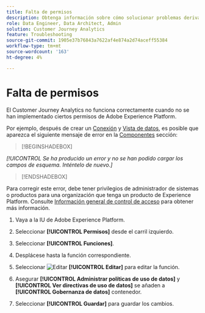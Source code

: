 ```yaml
---
title: Falta de permisos
description: Obtenga información sobre cómo solucionar problemas derivados de la falta de permisos
role: Data Engineer, Data Architect, Admin
solution: Customer Journey Analytics
feature: Troubleshooting
source-git-commit: 1905e37b76843a7622af4e874a2d74aceff55384
workflow-type: tm+mt
source-wordcount: '163'
ht-degree: 4%

---
```



# Falta de permisos

El Customer Journey Analytics no funciona correctamente cuando no se han implementado ciertos permisos de Adobe Experience Platform.

Por ejemplo, después de crear un [Conexión](../connections/overview.md) y [Vista de datos](../data-views/data-views.md), es posible que aparezca el siguiente mensaje de error en la [Componentes](/help/data-views/create-dataview.md#components) sección:


>[!BEGINSHADEBOX]

*[!UICONTROL Se ha producido un error y no se han podido cargar los campos de esquema. Inténtelo de nuevo.]*

>[!ENDSHADEBOX]


Para corregir este error, debe tener privilegios de administrador de sistemas o productos para una organización que tenga un producto de Experience Platform. Consulte [Información general de control de acceso](https://experienceleague.adobe.com/docs/experience-platform/access-control/home.html?lang=en#platform-permissions) para obtener más información.

1. Vaya a la IU de Adobe Experience Platform.

1. Seleccionar **[!UICONTROL Permisos]** desde el carril izquierdo.

1. Seleccionar **[!UICONTROL Funciones]**.

1. Desplácese hasta la función correspondiente.

1. Seleccionar ![Editar](https://spectrum.adobe.com/static/icons/workflow_18/Smock_Edit_18_N.svg) **[!UICONTROL Editar]** para editar la función.

1. Asegurar **[!UICONTROL Administrar políticas de uso de datos]** y **[!UICONTROL Ver directivas de uso de datos]** se añaden a **[!UICONTROL Gobernanza de datos]** contenedor.

1. Seleccionar **[!UICONTROL Guardar]** para guardar los cambios.


